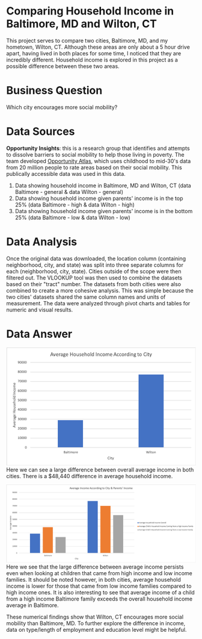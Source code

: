 # Comparing Household Income in Baltimore, MD and Wilton, CT

This project serves to compare two cities, Baltimore, MD, and my hometown, Wilton, CT. Although these areas are only about a 5 hour drive apart, having lived in both places for some time, I noticed that they are incredibly different. Household income is explored in this project as a possible difference between these two areas.

# Business Question
Which city encourages more social mobility?

# Data Sources
**Opportunity Insights**: this is a research group that identifies and attempts to dissolve barriers to social mobility to help those living in poverty. The team developed [Opportunity Atlas](https://www.opportunityatlas.org), which uses childhood to mid-30's data from 20 million people to rate areas based on their social mobility.
This publically accessible data was used in this data.
1. Data showing household income in Baltimore, MD and Wilton, CT (data Baltimore - general & data Wilton - general)
2. Data showing household income given parents' income is in the top 25% (data Baltimore - high & data Wilton - high)
3. Data showing household income given parents' income is in the bottom 25% (data Baltimore - low & data Wilton - low)

# Data Analysis
Once the original data was downloaded, the location column (containing neighborhood, city, and state) was split into three separate columns for each (neighborhood, city, state). Cities outside of the scope were then filtered out. The VLOOKUP tool was then used to combine the datasets based on their "tract" number. The datasets from both cities were also combined to create a more cohesive analysis. This was simple because the two cities' datasets shared the same column names and units of measurement. The data were analyzed through pivot charts and tables for numeric and visual results.

# Data Answer
![alt text](https://github.com/achow6/comparing-baltimore-wilton-household-income/blob/master/Picture1.png)
Here we can see a large difference between overall average income in both cities. There is a $48,440 difference in average household income.

![alt text](https://github.com/achow6/comparing-baltimore-wilton-household-income/blob/master/Picture2.png)
Here we see that the large difference between average income persists even when looking at children that came from high income and low income families. It should be noted however, in both cities, average household income is lower for those that came from low income families compared to high income ones. It is also interesting to see that average income of a child from a high income Baltimore family exceeds the overall household income average in Baltimore.

These numerical findings show that Wilton, CT encourages more social mobility than Baltimore, MD. To further explore the difference in income, data on type/length of employment and education level might be helpful.

